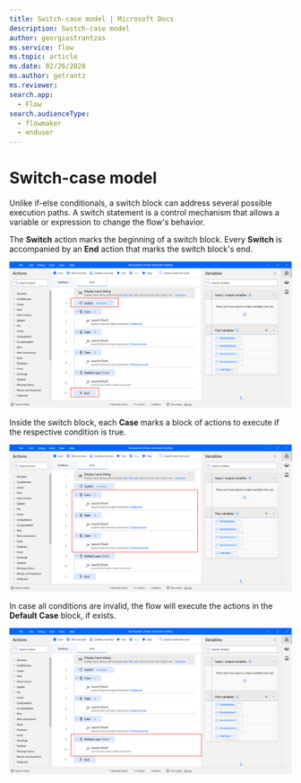 ```yaml
---
title: Switch-case model | Microsoft Docs
description: Switch-case model
author: georgiostrantzas
ms.service: flow
ms.topic: article
ms.date: 02/26/2020
ms.author: getrantz
ms.reviewer:
search.app: 
  - Flow
search.audienceType: 
  - flowmaker
  - enduser
---
```


# Switch-case model

Unlike if-else conditionals, a switch block can address several possible execution paths. A switch statement is a control mechanism that allows a variable or expression to change the flow's behavior.

The **Switch** action marks the beginning of a switch block. Every **Switch** is accompanied by an **End** action that marks the switch block's end.

![A example with an switch block.](../../media/switch-case-model/switch-block.png)

Inside the switch block, each **Case** marks a block of actions to execute if the respective condition is true.

![The cases in the switch block.](../../media/switch-case-model/case-blocks.png)

In case all conditions are invalid, the flow will execute the actions in the **Default Case** block, if exists.

![The default case in the switch block.](../../media/switch-case-model/default-block.png)